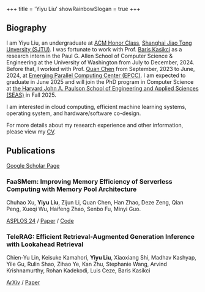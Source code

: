 +++
title = 'Yiyu Liu'
showRainbowSlogan = true
+++

## Biography

I am Yiyu Liu, an undergraduate at
[ACM Honor Class][acm-class], [Shanghai Jiao Tong Unversity (SJTU)][sjtu].
I was fortunate to work with Prof. [Baris Kasikci][baris] as a
research intern in the Paul G. Allen School of Computer Science & Engineering
at the University of Washington from July to December, 2024. Before that,
I worked with Prof. [Quan Chen][quan-chen] from September, 2023 to June, 2024,
at [Emerging Parallel Computing Center (EPCC)][epcc]. I am expected to
graduate in June 2025 and will join the PhD program in Computer Science at
[the Harvard John A. Paulson School of Engineering and Applied Sciences (SEAS)][harvard-seas]
in Fall 2025.

[acm-class]: https://acm.sjtu.edu.cn/
[sjtu]: https://sjtu.edu.cn/
[quan-chen]: https://www.cs.sjtu.edu.cn/~chen-quan/index_EN.html/
[epcc]: http://epcc.sjtu.edu.cn/
[baris]: https://homes.cs.washington.edu/~baris/
[harvard-seas]: https://www.seas.harvard.edu/

I am interested in cloud computing, efficient machine learning systems,
operating system, and hardware/software co-design.

For more details about my research experience and other information, please
view my [CV][cv].

[cv]: /CV.pdf

## Publications

[Google Scholar Page][google-scholar-page]

[google-scholar-page]: https://scholar.google.com/citations?user=HMG29HMAAAAJ

### FaaSMem: Improving Memory Efficiency of Serverless Computing with Memory Pool Architecture

Chuhao Xu, **Yiyu Liu**, Zijun Li, Quan Chen, Han Zhao, Deze Zeng,
Qian Peng, Xueqi Wu, Haifeng Zhao, Senbo Fu, Minyi Guo.

[ASPLOS 24][asplos24] / [Paper][faasmem-paper] / [Code][faasmem-code]

[asplos24]: https://www.asplos-conference.org/asplos2024/
[faasmem-paper]: https://doi.org/10.1145/3620666.3651355
[faasmem-code]: https://github.com/BarrinXu/FaaSMem

### TeleRAG: Efficient Retrieval-Augmented Generation Inference with Lookahead Retrieval

Chien-Yu Lin, Keisuke Kamahori, **Yiyu Liu**, Xiaoxiang Shi, Madhav Kashyap,
Yile Gu, Rulin Shao, Zihao Ye, Kan Zhu, Stephanie Wang, Arvind Krishnamurthy,
Rohan Kadekodi, Luis Ceze, Baris Kasikci

[ArXiv][arxiv] / [Paper][telerag-paper]

[arxiv]: https://arxiv.org/abs/2401.01495
[telerag-paper]: https://arxiv.org/abs/2401.01495
